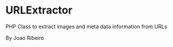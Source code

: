 URLExtractor
============

PHP Class to extract images and meta data information from URLs

By Joao Ribeiro